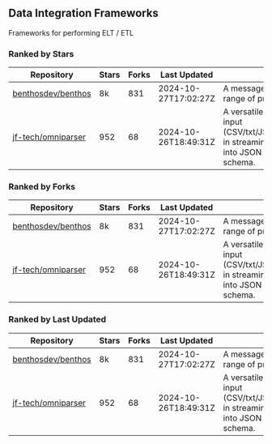 ## Data Integration Frameworks

Frameworks for performing ELT / ETL

### Ranked by Stars

| Repository | Stars | Forks | Last Updated | Description | 
|------------|-------|-------|--------------|-------------|
| [benthosdev/benthos](https://github.com/benthosdev/benthos) | 8k | 831 | 2024-10-27T17:02:27Z |  A message streaming bridge between a range of protocols. |
| [jf-tech/omniparser](https://github.com/jf-tech/omniparser) | 952 | 68 | 2024-10-26T18:49:31Z |  A versatile ETL library that parses text input (CSV/txt/JSON/XML/EDI/X12/EDIFACT/etc) in streaming fashion and transforms data into JSON output using data-driven schema. |

### Ranked by Forks

| Repository | Stars | Forks | Last Updated | Description | 
|------------|-------|-------|--------------|-------------|
| [benthosdev/benthos](https://github.com/benthosdev/benthos) | 8k | 831 | 2024-10-27T17:02:27Z |  A message streaming bridge between a range of protocols. |
| [jf-tech/omniparser](https://github.com/jf-tech/omniparser) | 952 | 68 | 2024-10-26T18:49:31Z |  A versatile ETL library that parses text input (CSV/txt/JSON/XML/EDI/X12/EDIFACT/etc) in streaming fashion and transforms data into JSON output using data-driven schema. |

### Ranked by Last Updated

| Repository | Stars | Forks | Last Updated | Description | 
|------------|-------|-------|--------------|-------------|
| [benthosdev/benthos](https://github.com/benthosdev/benthos) | 8k | 831 | 2024-10-27T17:02:27Z |  A message streaming bridge between a range of protocols. |
| [jf-tech/omniparser](https://github.com/jf-tech/omniparser) | 952 | 68 | 2024-10-26T18:49:31Z |  A versatile ETL library that parses text input (CSV/txt/JSON/XML/EDI/X12/EDIFACT/etc) in streaming fashion and transforms data into JSON output using data-driven schema. |

